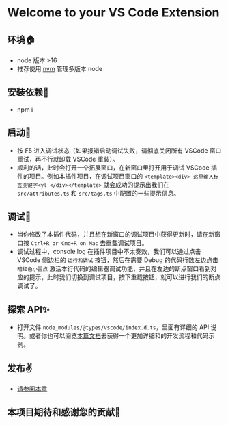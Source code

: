 # Welcome to your VS Code Extension

## 环境🏠

* node 版本 >16
* 推荐使用 [nvm](https://zhuanlan.zhihu.com/p/550264306) 管理多版本 node

## 安装依赖🔨

* npm i

## 启动🏃

* 按 F5 进入调试状态（如果报错启动调试失败，请彻底关闭所有 VSCode 窗口重试，再不行就卸载 VSCode 重装）。
* 顺利的话，此时会打开一个拓展窗口，在新窗口里打开用于调试 VSCode 插件的项目。例如本插件项目，在调试项目窗口的 `<template><div> 这里输入标签关键字<yl </div></template>` 就会成功的提示出我们在 `src/attributes.ts` 和 `src/tags.ts` 中配置的一些提示信息。

## 调试🐞
* 当你修改了本插件代码，并且想在新窗口的调试项目中获得更新时，请在新窗口按 `Ctrl+R or Cmd+R on Mac` 去重载调试项目。
* 调试过程中，console.log 在插件项目中不太奏效，我们可以通过点击 VSCode 侧边栏的 `运行和调试` 按钮，然后在需要 Debug 的代码行数左边点击 `暗红色小圆点` 激活本行代码的编辑器调试功能，并且在左边的断点窗口看到对应的提示，此时我们切换到调试项目，按下重载按钮，就可以进行我们的断点调试了。


## 探索 API✨

* 打开文件 `node_modules/@types/vscode/index.d.ts`，里面有详细的 API 说明。或者你也可以阅览[本篇文档](https://bookstack.cn/read/VS-Code-Extension-Doc-ZH)去获得一个更加详细和的开发流程和代码示例。

## 发布✌️

* [请参阅本章](https://www.bookstack.cn/read/VS-Code-Extension-Doc-ZH/docs-extension-authoring-publish-extension.md)


## 本项目期待和感谢您的贡献🍰